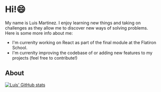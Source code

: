 # Hi!:smile: 

My name is Luis Martinez. I enjoy learning new things and taking on challenges as they allow me to discover new ways of solving problems. Here is some more info about me:
* I'm currenlty working on React as part of the final module at the Flatiron School. 
* I'm currenlty improving the codebase of or adding new features to my projects (feel free to contribute!)

## About 
[![Luis' GitHub stats](https://github-readme-stats.vercel.app/api?username=mmartinezluis)](https://github.com/mmartinezluis/github-readme-stats)

